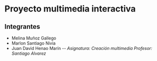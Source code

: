 # Proyecto multimedia interactiva
## Integrantes
- Melina Muñoz Gallego
- Marlon Santiago Nivia
- Juan David Henao Marín
--
*Asignatura: Creación multimedia*
*Profesor: Santiago Alvarez*


